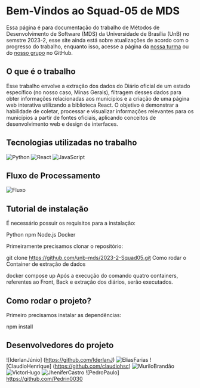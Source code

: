 # Bem-Vindos ao Squad-05 de MDS

Essa página é para documentação do trabalho de Métodos de Desenvolvimento de Software (MDS) da Universidade de Brasília (UnB) no semstre 2023-2, esse site ainda está sobre atualizações de acordo com o progresso do trabalho, enquanto isso, acesse a página da [nossa turma](https://github.com/unb-mds) ou do [nosso grupo](https://github.com/unb-mds/2023-2-Squad05) no GitHub.

## O que é o trabalho

Esse trabalho envolve a extração dos dados do Diário oficial de um estado específico (no nosso caso, Minas Gerais), filtragem desses dados para obter informações relacionadas aos municípios e a criação de uma página web interativa utilizando a biblioteca React. O objetivo é demonstrar a habilidade de coletar, processar e visualizar informações relevantes para os municípios a partir de fontes oficiais, aplicando conceitos de desenvolvimento web e design de interfaces.

## Tecnologias utilizadas no trabalho

 ![Python](https://img.shields.io/badge/python-3670A0?style=for-the-badge&logo=python&logoColor=ffdd54) ![React](https://img.shields.io/badge/react-%2320232a.svg?style=for-the-badge&logo=react&logoColor=%2361DAFB) ![JavaScript](https://img.shields.io/badge/javascript-%23323330.svg?style=for-the-badge&logo=javascript&logoColor=%23F7DF1E)

  ## Fluxo de Processamento

 ![Fluxo](https://user-images.githubusercontent.com/101422838/275358128-22d6c8e6-9903-4bd1-9b55-b4f304b22a2a.jpg)

 ## Tutorial de instalação
É necessário possuir os requisitos para a instalação:

Python
npm
Node.js
Docker

Primeiramente precisamos clonar o repositório:

git clone https://github.com/unb-mds/2023-2-Squad05.git
Como rodar o Container de extração de dados

docker compose up 
Após a execução do comando quatro containers, referentes ao Front, Back e extração dos diários, serão executados.

## Como rodar o projeto?

Primeiro precisamos instalar as dependências:

npm install

## Desenvolvedores do projeto

![IderlanJúnio] (https://github.com/IderlanJ) ![EliasFarias](https://github.com/EliasOliver21)
![ClaudioHenrique] (https://github.com/claudiohsc) ![MuriloBrandão](https://github.com/MuriloBDSR)
![VictorHugo](https://github.com/VictorGCOSTA) ![JheniferCastro](https://github.com/jheniferib)
![PedroPaulo] https://github.com/Pedrin0030
